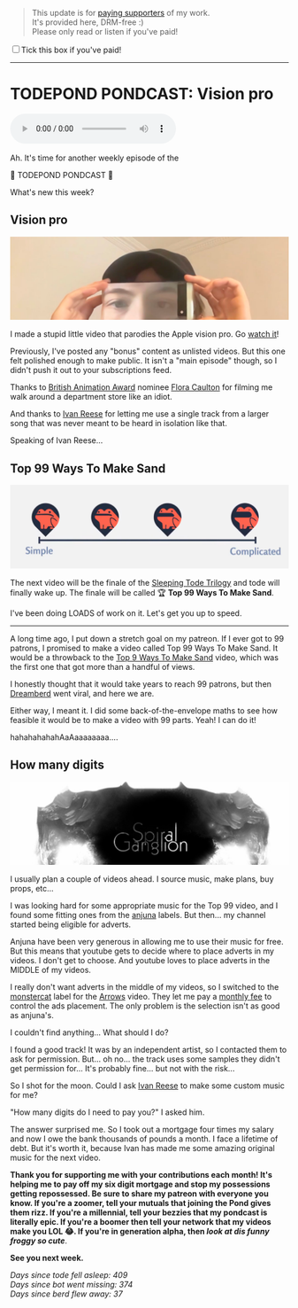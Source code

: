 > This update is for [paying supporters](https://patreon.com/TodePond) of my work.<br>
> It's provided here, DRM-free :)<br>
> Please only read or listen if you've paid!

<input id="paid-checkbox" type="checkbox"><label for="paid-checkbox">Tick this box if you've paid!</label>

<script>
  const key = 'pondcast/paid'
  const paid = localStorage.getItem(key)
  const checkbox = document.getElementById('paid-checkbox')
  if (paid) {
    checkbox.checked = true
  }
  checkbox.addEventListener('change', () => {
    if (checkbox.checked) {
      localStorage.setItem(key, 'true')
    } else {
      localStorage.removeItem(key)
    }
  })
</script>

<hr>

# TODEPOND PONDCAST: Vision pro

<audio controls>
  <source src="1.m4a" type="audio/x-m4a">
</audio>

Ah. It's time for another weekly episode of the

🐸 TODEPOND PONDCAST 🐸

What's new this week?

## Vision pro

![vision pro](1.png)

I made a stupid little video that parodies the Apple vision pro. Go [watch it](https://youtu.be/QRKnrFEjDF0)!

Previously, I've posted any "bonus" content as unlisted videos. But this one felt polished enough to make public. It isn't a "main episode" though, so I didn't push it out to your subscriptions feed.

Thanks to [British Animation Award](https://www.britishanimationawards.com/baa-2024-nominations/) nominee [Flora Caulton](https://floracaulton.com/) for filming me walk around a department store like an idiot.

And thanks to [Ivan Reese](https://ivanish.ca/) for letting me use a single track from a larger song that was never meant to be heard in isolation like that.

Speaking of Ivan Reese...

## Top 99 Ways To Make Sand

![top 99 ways to make sand](2.png)

The next video will be the finale of the [Sleeping Tode Trilogy](https://www.youtube.com/playlist?list=PL9uRa69RF-7wCDlX55WjK7-gEb9nb3UPm) and tode will finally wake up. The finale will be called 🏆 **Top 99 Ways To Make Sand**.

I've been doing LOADS of work on it. Let's get you up to speed.

<hr />

A long time ago, I put down a stretch goal on my patreon. If I ever got to 99 patrons, I promised to make a video called Top 99 Ways To Make Sand. It would be a throwback to the [Top 9 Ways To Make Sand](https://www.youtube.com/watch?v=BDyvjkAs5-Y) video, which was the first one that got more than a handful of views.

I honestly thought that it would take years to reach 99 patrons, but then [Dreamberd](https://github.com/TodePond/DreamBerd) went viral, and here we are.

Either way, I meant it. I did some back-of-the-envelope maths to see how feasible it would be to make a video with 99 parts. Yeah! I can do it!

hahahahahahAaAaaaaaaaa....

## How many digits

![how many digits](3.png)

I usually plan a couple of videos ahead. I source music, make plans, buy props, etc...

I was looking hard for some appropriate music for the Top 99 video, and I found some fitting ones from the [anjuna](https://anjunadeep.com/gb) labels. But then... my channel started being eligible for adverts.

Anjuna have been very generous in allowing me to use their music for free. But this means that youtube gets to decide where to place adverts in my videos. I don't get to choose. And youtube loves to place adverts in the MIDDLE of my videos.

I really don't want adverts in the middle of my videos, so I switched to the [monstercat](https://www.monstercat.com/) label for the [Arrows](https://www.youtube.com/watch?v=DNBKdU6XrLY) video. They let me pay a [monthly fee](https://www.monstercat.com/gold) to control the ads placement. The only problem is the selection isn't as good as anjuna's.

I couldn't find anything... What should I do?

I found a good track! It was by an independent artist, so I contacted them to ask for permission. But... oh no... the track uses some samples they didn't get permission for... It's probably fine... but not with the risk...

So I shot for the moon. Could I ask [Ivan Reese](https://ivanish.ca/) to make some custom music for me?

"How many digits do I need to pay you?" I asked him.

The answer surprised me. So I took out a mortgage four times my salary and now I owe the bank thousands of pounds a month. I face a lifetime of debt. But it's worth it, because Ivan has made me some amazing original music for the next video.

**Thank you for supporting me with your contributions each month! It's helping me to pay off my six digit mortgage and stop my possessions getting repossessed. Be sure to share my patreon with everyone you know. If you're a zoomer, tell your mutuals that joining the Pond gives them rizz. If you're a millennial, tell your bezzies that my pondcast is literally epic. If you're a boomer then tell your network that my videos make you LOL 😂. If you're in generation alpha, then _look at dis funny froggy so cute_**.

**See you next week.**

_Days since tode fell asleep: 409_<br>
_Days since bot went missing: 374_<br>
_Days since berd flew away: 37_
